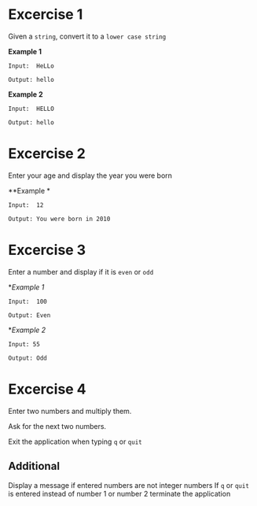 # Excercise 1

Given a `string`, convert it to a `lower case string`

**Example 1**

```
Input:  HeLLo

Output: hello
```

**Example 2**

```
Input:  HELLO

Output: hello
```


# Excercise 2
Enter your age and display the year you were born

**Example *

```
Input:  12

Output: You were born in 2010
```

# Excercise 3
Enter a number and display if it is `even` or `odd`

**Example 1*

```
Input:  100

Output: Even
```

**Example 2*

```
Input: 55

Output: Odd
```

# Excercise 4
Enter two numbers and multiply them.

Ask for the next two numbers.

Exit the application when typing `q` or `quit`

## Additional
Display a message if entered numbers are not integer numbers
If `q` or `quit` is entered instead of number 1 or number 2 terminate the application